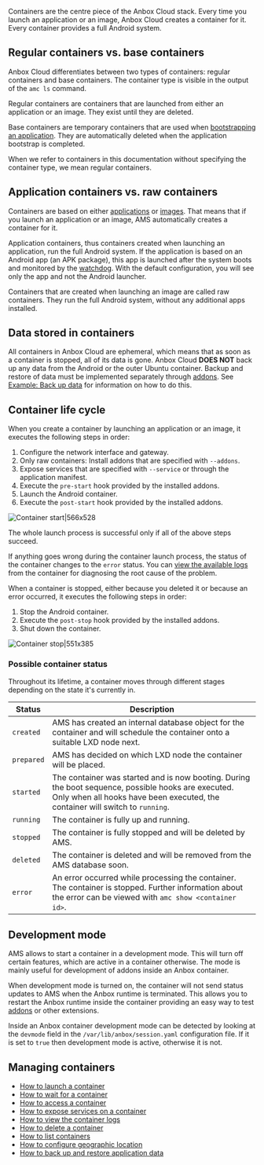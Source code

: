 Containers are the centre piece of the Anbox Cloud stack. Every time you launch an application or an image, Anbox Cloud creates a container for it. Every container provides a full Android system.

<a name="regular-vs-base"></a>
## Regular containers vs. base containers

Anbox Cloud differentiates between two types of containers: regular containers and base containers. The container type is visible in the output of the `amc ls` command.

Regular containers are containers that are launched from either an application or an image. They exist until they are deleted.

Base containers are temporary containers that are used when [bootstrapping an application](https://discourse.ubuntu.com/t/managing-applications/17760#bootstrap). They are automatically deleted when the application bootstrap is completed.

When we refer to containers in this documentation without specifying the container type, we mean regular containers.

<a name="application-vs-raw"></a>
## Application containers vs. raw containers

Containers are based on either [applications](https://discourse.ubuntu.com/t/managing-applications/17760) or [images](https://discourse.ubuntu.com/t/provided-images/24185). That means that if you launch an application or an image, AMS automatically creates a container for it.

Application containers, thus containers created when launching an application, run the full Android system. If the application is based on an Android app (an APK package), this app is launched after the system boots and monitored by the [watchdog](https://discourse.ubuntu.com/t/application-manifest/24197#watchdog). With the default configuration, you will see only the app and not the Android launcher.

Containers that are created when launching an image are called raw containers. They run the full Android system, without any additional apps installed.

## Data stored in containers

All containers in Anbox Cloud are ephemeral, which means that as soon as a container is stopped, all of its data is gone. Anbox Cloud **DOES NOT** back up any data from the Android or the outer Ubuntu container. Backup and restore of data must be implemented separately through [addons](https://discourse.ubuntu.com/t/addons/25293). See [Example: Back up data](https://discourse.ubuntu.com/t/example-back-up-data/25289) for information on how to do this.

## Container life cycle

When you create a container by launching an application or an image, it executes the following steps in order:

1. Configure the network interface and gateway.
2. Only raw containers: Install addons that are specified with `--addons`.
3. Expose services that are specified with `--service` or through the application manifest.
4. Execute the `pre-start` hook provided by the installed addons.
5. Launch the Android container.
6. Execute the `post-start` hook provided by the installed addons.

![Container start|566x528](https://assets.ubuntu.com/v1/0f386949-container_start.png)

The whole launch process is successful only if all of the above steps succeed.

If anything goes wrong during the container launch process, the status of the container changes to the `error` status. You can [view the available logs](https://discourse.ubuntu.com/t/view-the-container-logs/24329) from the container for diagnosing the root cause of the problem.

When a container is stopped, either because you deleted it or because an error occurred, it executes the following steps in order:

1. Stop the Android container.
2. Execute the `post-stop` hook provided by the installed addons.
3. Shut down the container.

![Container stop|551x385](https://assets.ubuntu.com/v1/821cbeae-container_stop.png)

### Possible container status

Throughout its lifetime, a container moves through different stages depending on the state it's currently in.

Status            |  Description
----------------|------------
`created`     | AMS has created an internal database object for the container and will schedule the container onto a suitable LXD node next.
`prepared` | AMS has decided on which LXD node the container will be placed.
`started` | The container was started and is now booting. During the boot sequence, possible hooks are executed. Only when all hooks have been executed, the container will switch to `running`.
`running` | The container is fully up and running.
`stopped` | The container is fully stopped and will be deleted by AMS.
`deleted` | The container is deleted and will be removed from the AMS database soon.
`error` | An error occurred while processing the container. The container is stopped. Further information about the error can be viewed with `amc show <container id>`.

## Development mode

AMS allows to start a container in a development mode. This will turn off certain features, which are active in a container otherwise. The mode is mainly useful for development of addons inside an Anbox container.

When development mode is turned on, the container will not send status updates to AMS when the Anbox runtime is terminated. This allows you to restart the Anbox runtime inside the container providing an easy way to test [addons](https://discourse.ubuntu.com/t/addons/25293) or other extensions.

Inside an Anbox container development mode can be detected by looking at the `devmode` field in the `/var/lib/anbox/session.yaml` configuration file. If it is set to `true` then development mode is active, otherwise it is not.

## Managing containers

 * [How to launch a container](https://discourse.ubuntu.com/t/launch-a-container/24327)
 * [How to wait for a container](https://discourse.ubuntu.com/t/wait-for-a-container/24330)
 * [How to access a container](https://discourse.ubuntu.com/t/access-containers-remotely/17772)
 * [How to expose services on a container](https://discourse.ubuntu.com/t/expose-services-on-a-container/24326)
 * [How to view the container logs](https://discourse.ubuntu.com/t/view-the-container-logs/24329)
 * [How to delete a container](https://discourse.ubuntu.com/t/delete-a-container/24325)
 * [How to list containers](https://discourse.ubuntu.com/t/list-containers/24328)
 * [How to configure geographic location](https://discourse.ubuntu.com/t/usecase-container-configuration/17782)
 * [How to back up and restore application data](https://discourse.ubuntu.com/t/back-up-and-restore-application-data/24183)
